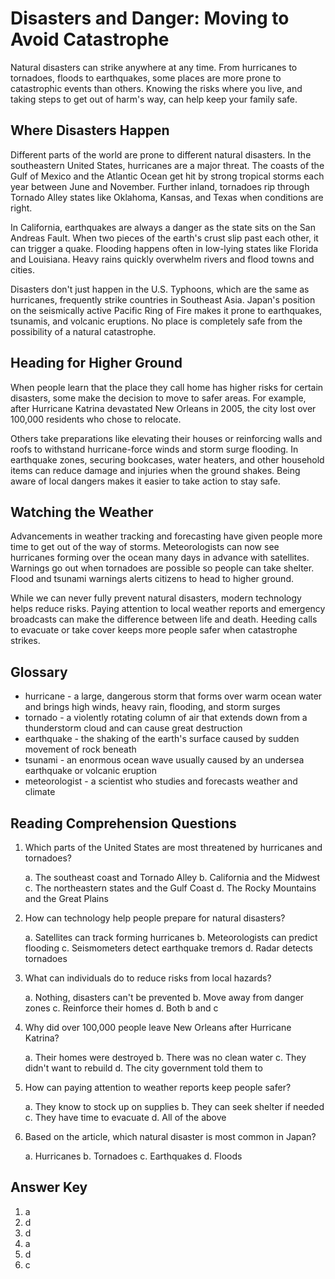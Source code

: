 # Disasters and Danger: Moving to Avoid Catastrophe

Natural disasters can strike anywhere at any time. From hurricanes to tornadoes, floods to earthquakes, some places are more prone to catastrophic events than others. Knowing the risks where you live, and taking steps to get out of harm's way, can help keep your family safe.

## Where Disasters Happen

Different parts of the world are prone to different natural disasters. In the southeastern United States, hurricanes are a major threat. The coasts of the Gulf of Mexico and the Atlantic Ocean get hit by strong tropical storms each year between June and November. Further inland, tornadoes rip through Tornado Alley states like Oklahoma, Kansas, and Texas when conditions are right.

In California, earthquakes are always a danger as the state sits on the San Andreas Fault. When two pieces of the earth's crust slip past each other, it can trigger a quake. Flooding happens often in low-lying states like Florida and Louisiana. Heavy rains quickly overwhelm rivers and flood towns and cities.

Disasters don't just happen in the U.S. Typhoons, which are the same as hurricanes, frequently strike countries in Southeast Asia. Japan's position on the seismically active Pacific Ring of Fire makes it prone to earthquakes, tsunamis, and volcanic eruptions. No place is completely safe from the possibility of a natural catastrophe.

## Heading for Higher Ground

When people learn that the place they call home has higher risks for certain disasters, some make the decision to move to safer areas. For example, after Hurricane Katrina devastated New Orleans in 2005, the city lost over 100,000 residents who chose to relocate.

Others take preparations like elevating their houses or reinforcing walls and roofs to withstand hurricane-force winds and storm surge flooding. In earthquake zones, securing bookcases, water heaters, and other household items can reduce damage and injuries when the ground shakes. Being aware of local dangers makes it easier to take action to stay safe.

## Watching the Weather

Advancements in weather tracking and forecasting have given people more time to get out of the way of storms. Meteorologists can now see hurricanes forming over the ocean many days in advance with satellites. Warnings go out when tornadoes are possible so people can take shelter. Flood and tsunami warnings alerts citizens to head to higher ground.

While we can never fully prevent natural disasters, modern technology helps reduce risks. Paying attention to local weather reports and emergency broadcasts can make the difference between life and death. Heeding calls to evacuate or take cover keeps more people safer when catastrophe strikes.

## Glossary

- hurricane - a large, dangerous storm that forms over warm ocean water and brings high winds, heavy rain, flooding, and storm surges
- tornado - a violently rotating column of air that extends down from a thunderstorm cloud and can cause great destruction
- earthquake - the shaking of the earth's surface caused by sudden movement of rock beneath
- tsunami - an enormous ocean wave usually caused by an undersea earthquake or volcanic eruption
- meteorologist - a scientist who studies and forecasts weather and climate

## Reading Comprehension Questions

1. Which parts of the United States are most threatened by hurricanes and tornadoes?

   a. The southeast coast and Tornado Alley
   b. California and the Midwest
   c. The northeastern states and the Gulf Coast
   d. The Rocky Mountains and the Great Plains

2. How can technology help people prepare for natural disasters?

   a. Satellites can track forming hurricanes
   b. Meteorologists can predict flooding
   c. Seismometers detect earthquake tremors
   d. Radar detects tornadoes

3. What can individuals do to reduce risks from local hazards?

   a. Nothing, disasters can't be prevented
   b. Move away from danger zones
   c. Reinforce their homes
   d. Both b and c

4. Why did over 100,000 people leave New Orleans after Hurricane Katrina?

   a. Their homes were destroyed
   b. There was no clean water
   c. They didn't want to rebuild
   d. The city government told them to

5. How can paying attention to weather reports keep people safer?

   a. They know to stock up on supplies
   b. They can seek shelter if needed
   c. They have time to evacuate
   d. All of the above

6. Based on the article, which natural disaster is most common in Japan?

   a. Hurricanes
   b. Tornadoes
   c. Earthquakes
   d. Floods

## Answer Key

1. a
2. d
3. d
4. a
5. d
6. c

